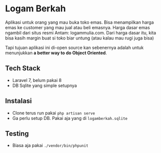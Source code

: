 # Logam Berkah

Aplikasi untuk orang yang mau buka toko emas.
Bisa menampilkan harga emas ke customer yang mau jual atau beli emasnya.
Harga dasar emas ngambil dari situs resmi Antam: logammulia.com.
Dari harga dasar itu, kita bisa kasih margin buat si toko biar untung (atau kalau mau rugi juga bisa)

Tapi tujuan aplikasi ini di-open source kan sebenernya adalah untuk menunjukkan **a better way to do Object Oriented**.

## Tech Stack

- Laravel 7, belum pakai 8
- DB Sqlite yang simple setupnya

## Instalasi

- Clone terus run pakai `php artisan serve`
- Ga perlu setup DB. Pakai aja yang di `logamberkah.sqlite`

## Testing

- Biasa aja pakai `./vendor/bin/phpunit`
